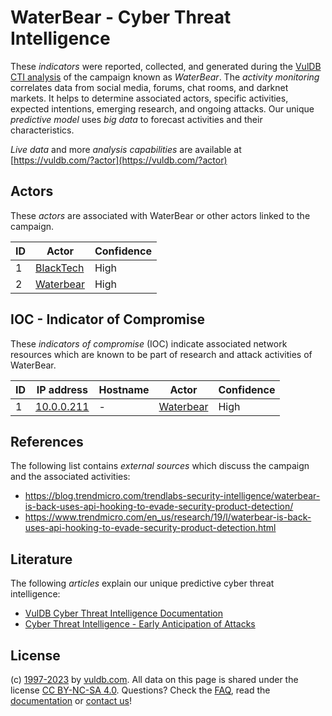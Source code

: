 # WaterBear - Cyber Threat Intelligence

These _indicators_ were reported, collected, and generated during the [VulDB CTI analysis](https://vuldb.com/?kb.cti) of the campaign known as _WaterBear_. The _activity monitoring_ correlates data from social media, forums, chat rooms, and darknet markets. It helps to determine associated actors, specific activities, expected intentions, emerging research, and ongoing attacks. Our unique _predictive model_ uses _big data_ to forecast activities and their characteristics.

_Live data_ and more _analysis capabilities_ are available at [https://vuldb.com/?actor](https://vuldb.com/?actor)

## Actors

These _actors_ are associated with WaterBear or other actors linked to the campaign.

ID | Actor | Confidence
-- | ----- | ----------
1 | [BlackTech](https://vuldb.com/?actor.blacktech) | High
2 | [Waterbear](https://vuldb.com/?actor.waterbear) | High

## IOC - Indicator of Compromise

These _indicators of compromise_ (IOC) indicate associated network resources which are known to be part of research and attack activities of WaterBear.

ID | IP address | Hostname | Actor | Confidence
-- | ---------- | -------- | ----- | ----------
1 | [10.0.0.211](https://vuldb.com/?ip.10.0.0.211) | - | [Waterbear](https://vuldb.com/?actor.waterbear) | High

## References

The following list contains _external sources_ which discuss the campaign and the associated activities:

* https://blog.trendmicro.com/trendlabs-security-intelligence/waterbear-is-back-uses-api-hooking-to-evade-security-product-detection/
* https://www.trendmicro.com/en_us/research/19/l/waterbear-is-back-uses-api-hooking-to-evade-security-product-detection.html

## Literature

The following _articles_ explain our unique predictive cyber threat intelligence:

* [VulDB Cyber Threat Intelligence Documentation](https://vuldb.com/?kb.cti)
* [Cyber Threat Intelligence - Early Anticipation of Attacks](https://www.scip.ch/en/?labs.20201022)

## License

(c) [1997-2023](https://vuldb.com/?kb.changelog) by [vuldb.com](https://vuldb.com/?kb.about). All data on this page is shared under the license [CC BY-NC-SA 4.0](https://creativecommons.org/licenses/by-nc-sa/4.0/). Questions? Check the [FAQ](https://vuldb.com/?kb.faq), read the [documentation](https://vuldb.com/?kb) or [contact us](https://vuldb.com/?contact)!
